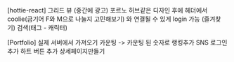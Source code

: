 [hottie-react]
그리드 뷰 (중간에 광고)
포르노 허브같은 디자인
후에 헤더에서 coolie(금기어 F와 M으로 나눌지 고민해보기) 와 연결될 수 있게
login 가능 (즐겨찾기)
검색(태그 - 캐릭터)

[Portfolio]
실제 서버에서 가져오기
카운팅 -> 카운팅 된 숫자로 랭킹추가
SNS 로그인 추가
하트 버튼 추가
상세페이지만들기
